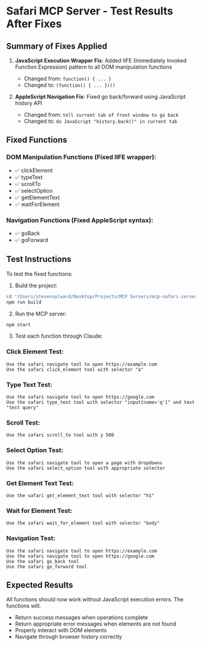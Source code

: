 # Safari MCP Server - Test Results After Fixes

## Summary of Fixes Applied

1. **JavaScript Execution Wrapper Fix**: Added IIFE (Immediately Invoked Function Expression) pattern to all DOM manipulation functions
   - Changed from: `function() { ... }`
   - Changed to: `(function() { ... })()`

2. **AppleScript Navigation Fix**: Fixed go back/forward using JavaScript history API
   - Changed from: `tell current tab of front window to go back`
   - Changed to: `do JavaScript "history.back()" in current tab`

## Fixed Functions

### DOM Manipulation Functions (Fixed IIFE wrapper):
- ✅ clickElement
- ✅ typeText
- ✅ scrollTo
- ✅ selectOption
- ✅ getElementText
- ✅ waitForElement

### Navigation Functions (Fixed AppleScript syntax):
- ✅ goBack
- ✅ goForward

## Test Instructions

To test the fixed functions:

1. Build the project:
```bash
cd "/Users/stevenaylward/Desktop/Projects/MCP Servers/mcp-safari-server"
npm run build
```

2. Run the MCP server:
```bash
npm start
```

3. Test each function through Claude:

### Click Element Test:
```
Use the safari navigate tool to open https://example.com
Use the safari click_element tool with selector "a"
```

### Type Text Test:
```
Use the safari navigate tool to open https://google.com
Use the safari type_text tool with selector "input[name='q']" and text "test query"
```

### Scroll Test:
```
Use the safari scroll_to tool with y 500
```

### Select Option Test:
```
Use the safari navigate tool to open a page with dropdowns
Use the safari select_option tool with appropriate selector
```

### Get Element Text Test:
```
Use the safari get_element_text tool with selector "h1"
```

### Wait for Element Test:
```
Use the safari wait_for_element tool with selector "body"
```

### Navigation Test:
```
Use the safari navigate tool to open https://example.com
Use the safari navigate tool to open https://google.com
Use the safari go_back tool
Use the safari go_forward tool
```

## Expected Results

All functions should now work without JavaScript execution errors. The functions will:
- Return success messages when operations complete
- Return appropriate error messages when elements are not found
- Properly interact with DOM elements
- Navigate through browser history correctly